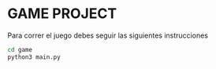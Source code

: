 # GAME PROJECT

Para correr el juego debes seguir las siguientes instrucciones

```sh
cd game
python3 main.py

```


